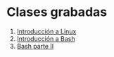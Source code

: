 # Clases grabadas
1. [Introducción a Linux](https://www.youtube.com/watch?v=BokUdKjt1ds)
2. [Introducción a Bash](https://youtu.be/XPMgQ8kTFt0)
3. [Bash parte II](https://youtu.be/6thSspIuaO4)